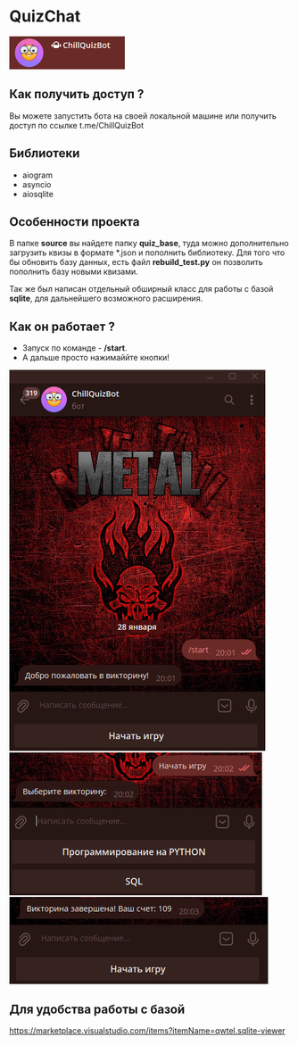 # QuizChat

![alt text](https://github.com/YuioiuY/QuizChat/blob/main/source/images/logo_chat.png)

## Как получить доступ ? 

Вы можете запустить бота на своей локальной машине или получить доступ по ссылке t.me/ChillQuizBot

## Библиотеки 
- aiogram 
- asyncio
- aiosqlite

## Особенности проекта 

В папке **source** вы найдете папку **quiz_base**, туда можно дополнительно загрузить квизы в формате *.json и пополнить библиотеку.
Для того что бы обновить базу данных, есть файл **rebuild_test.py** он позволить пополнить базу новыми квизами. 

Так же был написан отдельный обширный класс для работы с базой **sqlite**, для дальнейшего возможного расширения.

## Как он работает ? 

- Запуск по команде - **/start**.
- А дальше просто нажимаййте кнопки! 

![alt text](https://github.com/YuioiuY/QuizChat/blob/main/source/images/start.png)
![alt text](https://github.com/YuioiuY/QuizChat/blob/main/source/images/quizzes.png)
![alt text](https://github.com/YuioiuY/QuizChat/blob/main/source/images/end.png)

## Для удобства работы с базой

https://marketplace.visualstudio.com/items?itemName=qwtel.sqlite-viewer

